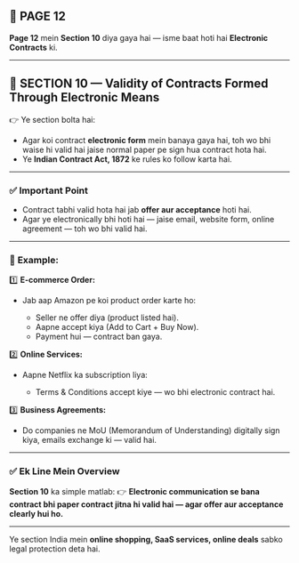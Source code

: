 ## 📄 **PAGE 12**

**Page 12** mein **Section 10** diya gaya hai — isme baat hoti hai **Electronic Contracts** ki.

---

## 🔹 **SECTION 10 — Validity of Contracts Formed Through Electronic Means**

👉 Ye section bolta hai:

* Agar koi contract **electronic form** mein banaya gaya hai, toh wo bhi waise hi valid hai jaise normal paper pe sign hua contract hota hai.
* Ye **Indian Contract Act, 1872** ke rules ko follow karta hai.

---

### ✅ **Important Point**

* Contract tabhi valid hota hai jab **offer aur acceptance** hoti hai.
* Agar ye electronically bhi hoti hai — jaise email, website form, online agreement — toh wo bhi valid hai.

---

### 🧩 **Example:**

1️⃣ **E-commerce Order:**

* Jab aap Amazon pe koi product order karte ho:

  * Seller ne offer diya (product listed hai).
  * Aapne accept kiya (Add to Cart + Buy Now).
  * Payment hui — contract ban gaya.

2️⃣ **Online Services:**

* Aapne Netflix ka subscription liya:

  * Terms & Conditions accept kiye — wo bhi electronic contract hai.

3️⃣ **Business Agreements:**

* Do companies ne MoU (Memorandum of Understanding) digitally sign kiya, emails exchange ki — valid hai.

---

### ✅ **Ek Line Mein Overview**

**Section 10** ka simple matlab:
👉 **Electronic communication se bana contract bhi paper contract jitna hi valid hai — agar offer aur acceptance clearly hui ho.**

---

Ye section India mein **online shopping, SaaS services, online deals** sabko legal protection deta hai.
